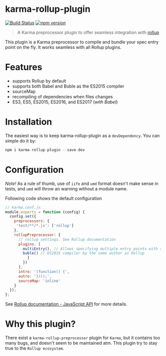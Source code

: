 # karma-rollup-plugin

[![Build Status](https://travis-ci.org/Kflash/karma-rollup-plugin.svg?branch=master)](https://travis-ci.org/Kflash/karma-rollup-plugin)
[![npm version](https://img.shields.io/npm/v/karma-rollup-plugin.svg)](https://www.npmjs.org/package/karma-rollup-plugin)

> A Karma preprocessor plugin to offer seamless integration with [rollup](http://rollupjs.org/)

This plugin is a Karma preprocessor to compile and bundle your spec entry point on the fly. It works seamless with all Rollup plugins.

# Features
  
  - supports Rollup by default
  - supports both Babel and Buble as the ES2015 compiler
  - sourceMap
  - recompiling of dependencies when files changes
  - ES3, ES5, ES2015, ES2016, and ES2017 (*with Babel*)

# Installation

The easiest way is to keep karma-rollup-plugin as a `devDependency`. You can simple do it by:

```js
npm i karma-rollup-plugin --save-dev
```

# Configuration

*Note!* As a rule of thumb, use of `iife` and `umd` format doesn't make sense in tests, and `umd` will throw an warning without a module name.

Following code shows the default configuration

```js
// karma.conf.js
module.exports = function (config) {
  config.set({
    preprocessors: {
     'test/**/*.js': ['rollup']
    },
    rollupPreprocessor: {
      // rollup settings. See Rollup documentation
      plugins: [
        multiEntry(), // Allows specifying multiple entry points with rollup.
        buble() // ES2015 compiler by the same author as Rollup
          ]
        })
      ],
      intro: '(function() {',
      outro: '})();',
      sourceMap: 'inline'
    }
  });
};
```

See [Rollup documentation - JavaScript API](https://github.com/rollup/rollup/wiki/JavaScript-API) for more details.

# Why this plugin?

There exist a `karma-rollup-preprocessor` plugin for `Karma`, but it contains too many bugs, and doesn't seem to be maintained atm. 
This plugin try to stay true to the `Rollup ecosystem`.
